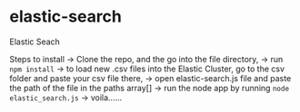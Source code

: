 # elastic-search
Elastic Seach


Steps to install
-> Clone the repo, and the go into the file directory,
-> run ```npm install```
-> to load new .csv files into the Elastic Cluster, go to the csv folder and paste your csv file there,
-> open elastic-search.js file and paste the path of the file in the paths array[]
-> run the node app by running ```node elastic_search.js```
-> voila......
